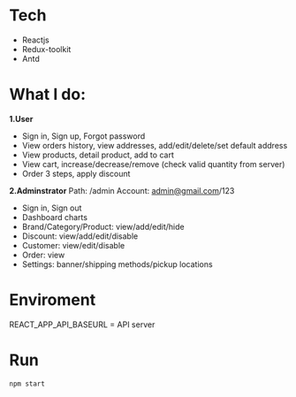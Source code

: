 
# Tech
- Reactjs
- Redux-toolkit
- Antd

# What I do:
**1.User**
- Sign in, Sign up, Forgot password
- View orders history, view addresses, add/edit/delete/set default address
- View products, detail product, add to cart
- View cart, increase/decrease/remove (check valid quantity from server)
- Order 3 steps, apply discount

**2.Adminstrator**
Path: /admin
Account: admin@gmail.com/123

- Sign in, Sign out
- Dashboard charts
- Brand/Category/Product: view/add/edit/hide
- Discount: view/add/edit/disable
- Customer: view/edit/disable
- Order: view
- Settings: banner/shipping methods/pickup locations

# Enviroment
REACT_APP_API_BASEURL = API server

# Run

    npm start
